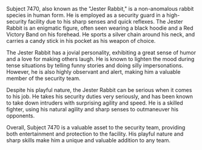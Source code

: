 Subject 7470, also known as the "Jester Rabbit," is a non-anomalous rabbit species in human form. He is employed as a security guard in a high-security facility due to his sharp senses and quick reflexes. The Jester Rabbit is an enigmatic figure, often seen wearing a black hoodie and a Red Victory Band on his forehead. He sports a silver chain around his neck, and carries a candy stick in his pocket as his weapon of choice.

The Jester Rabbit has a jovial personality, exhibiting a great sense of humor and a love for making others laugh. He is known to lighten the mood during tense situations by telling funny stories and doing silly impersonations. However, he is also highly observant and alert, making him a valuable member of the security team.

Despite his playful nature, the Jester Rabbit can be serious when it comes to his job. He takes his security duties very seriously, and has been known to take down intruders with surprising agility and speed. He is a skilled fighter, using his natural agility and sharp senses to outmaneuver his opponents.

Overall, Subject 7470 is a valuable asset to the security team, providing both entertainment and protection to the facility. His playful nature and sharp skills make him a unique and valuable addition to any team.